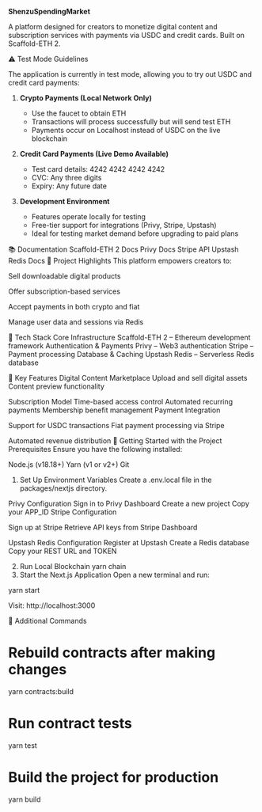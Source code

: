 **ShenzuSpendingMarket**

A platform designed for creators to monetize digital content and subscription services with payments via USDC and credit cards. Built on Scaffold-ETH 2.

⚠️ Test Mode Guidelines

The application is currently in test mode, allowing you to try out USDC and credit card payments:
 
1. **Crypto Payments (Local Network Only)**  
   - Use the faucet to obtain ETH  
   - Transactions will process successfully but will send test ETH  
   - Payments occur on Localhost instead of USDC on the live blockchain  
 
2. **Credit Card Payments (Live Demo Available)**  
   - Test card details: 4242 4242 4242 4242  
   - CVC: Any three digits  
   - Expiry: Any future date  
 
3. **Development Environment**  
   - Features operate locally for testing  
   - Free-tier support for integrations (Privy, Stripe, Upstash)  
   - Ideal for testing market demand before upgrading to paid plans
     
📚 Documentation
Scaffold-ETH 2 Docs
Privy Docs
Stripe API
Upstash Redis Docs
🎯 Project Highlights
This platform empowers creators to:

Sell downloadable digital products

Offer subscription-based services

Accept payments in both crypto and fiat

Manage user data and sessions via Redis


🔧 Tech Stack
Core Infrastructure
Scaffold-ETH 2 – Ethereum development framework
Authentication & Payments
Privy – Web3 authentication
Stripe – Payment processing
Database & Caching
Upstash Redis – Serverless Redis database

🌟 Key Features
Digital Content Marketplace
Upload and sell digital assets
Content preview functionality

Subscription Model
Time-based access control
Automated recurring payments
Membership benefit management
Payment Integration

Support for USDC transactions
Fiat payment processing via Stripe

Automated revenue distribution
🚀 Getting Started with the Project
Prerequisites
Ensure you have the following installed:

Node.js (v18.18+)
Yarn (v1 or v2+)
Git
1. Set Up Environment Variables
Create a .env.local file in the packages/nextjs directory.

Privy Configuration
Sign in to Privy Dashboard
Create a new project
Copy your APP_ID
Stripe Configuration

Sign up at Stripe
Retrieve API keys from Stripe Dashboard


Upstash Redis Configuration
Register at Upstash
Create a Redis database
Copy your REST URL and TOKEN

2. Run Local Blockchain
yarn chain
3. Start the Next.js Application
Open a new terminal and run:

yarn start

Visit: http://localhost:3000

📝 Additional Commands

# Rebuild contracts after making changes
yarn contracts:build  

# Run contract tests
yarn test  

# Build the project for production
yarn build  
